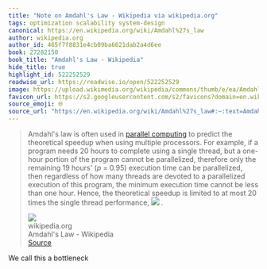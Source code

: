 ```yaml
---
title: "Note on Amdahl's Law - Wikipedia via wikipedia.org"
tags: optimization scalability system-design
canonical: https://en.wikipedia.org/wiki/Amdahl%27s_law
author: wikipedia.org
author_id: 465f7f8831e4cb09ba6621dab2a4d6ee
book: 27282150
book_title: "Amdahl's Law - Wikipedia"
hide_title: true
highlight_id: 522252529
readwise_url: https://readwise.io/open/522252529
image: https://upload.wikimedia.org/wikipedia/commons/thumb/e/ea/AmdahlsLaw.svg/1200px-AmdahlsLaw.svg.png
favicon_url: https://s2.googleusercontent.com/s2/favicons?domain=en.wikipedia.org
source_emoji: 🌐
source_url: "https://en.wikipedia.org/wiki/Amdahl%27s_law#:~:text=Amdahl%27s%20law%20is,%28https%3A%2F%2Fwikimedia.org%2Fapi%2Frest_v1%2Fmedia%2Fmath%2Frender%2Fsvg%2F78ca7e32240a542b5f952ff5e1500b8ab6c7ddbf%29%20."
---
```


> Amdahl's law is often used in [parallel computing](https://en.wikipedia.org/wiki/Parallel_computing) to predict the theoretical speedup when using multiple processors. For example, if a program needs 20 hours to complete using a single thread, but a one-hour portion of the program cannot be parallelized, therefore only the remaining 19 hours' (*p* = 0.95) execution time can be parallelized, then regardless of how many threads are devoted to a parallelized execution of this program, the minimum execution time cannot be less than one hour. Hence, the theoretical speedup is limited to at most 20 times the single thread performance, ![](https://wikimedia.org/api/rest_v1/media/math/render/svg/78ca7e32240a542b5f952ff5e1500b8ab6c7ddbf) .
> <div class="quoteback-footer"><div class="quoteback-avatar"><img class="mini-favicon" src="https://s2.googleusercontent.com/s2/favicons?domain=en.wikipedia.org"></div><div class="quoteback-metadata"><div class="metadata-inner"><span style="display:none">FROM:</span><div aria-label="wikipedia.org" class="quoteback-author"> wikipedia.org</div><div aria-label="Amdahl's Law - Wikipedia" class="quoteback-title"> Amdahl's Law - Wikipedia</div></div></div><div class="quoteback-backlink"><a target="_blank" aria-label="go to the full text of this quotation" rel="noopener" href="https://en.wikipedia.org/wiki/Amdahl%27s_law#:~:text=Amdahl%27s%20law%20is,%28https%3A%2F%2Fwikimedia.org%2Fapi%2Frest_v1%2Fmedia%2Fmath%2Frender%2Fsvg%2F78ca7e32240a542b5f952ff5e1500b8ab6c7ddbf%29%20." class="quoteback-arrow"> Source</a></div></div>

We call this a bottleneck
